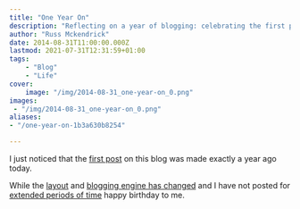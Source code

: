```yaml
---
title: "One Year On"
description: "Reflecting on a year of blogging: celebrating the first post's anniversary, layout changes, and the evolution of my blogging journey."
author: "Russ Mckendrick"
date: 2014-08-31T11:00:00.000Z
lastmod: 2021-07-31T12:31:59+01:00
tags:
    - "Blog"
    - "Life"
cover:
    image: "/img/2014-08-31_one-year-on_0.png" 
images:
 - "/img/2014-08-31_one-year-on_0.png"
aliases:
- "/one-year-on-1b3a630b8254"

---
```


I just noticed that the [first post](/2013/08/31/puppet-server-client-installation-centos-6.x/) on this blog was made exactly a year ago today.

While the [layout](/tags/blog/) and [blogging engine has changed](/tags/blog/) and I have not posted for [extended periods of time](/2014/07/12/walkabout/) happy birthday to me.

